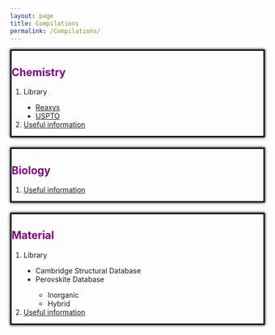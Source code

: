 ```yaml
---
layout: page
title: Compilations
permalink: /Compilations/
---
```


<div>
    <div style="border-style:solid;box-shadow:0 0 5px #000000;">
        <h2 style="color:purple;">Chemistry</h2>
        <ol>
            <li style="font-size=28px;">Library</li>
            <ul style="list-style-type:disc">
                <li><a href="http://reaxys.com/" style="text-decoration:underline;">Reaxys</a></li> 
                <li><a href="https://figshare.com/articles/dataset/Chemical_reactions_from_US_patents_1976-Sep2016_/5104873" style="text-decoration:underline;">USPTO</a></li> 
            </ul>
            <li><a href="../chemistry_compilation" style="font-size=28px;text-decoration:underline;">Useful information</a></li>
        </ol>
    </div>
    <div style="height:20px;"></div>
    <div style="border-style:solid;box-shadow:0 0 5px #000000;">
        <h2 style="color:purple;">Biology</h2>
        <ol>
            <li><a href="../biology_compilation" style="font-size=28px;text-decoration:underline;">Useful information</a></li>
        </ol>
    </div>
        <div style="height:20px;"></div>
    <div style="border-style:solid;box-shadow:0 0 5px #000000;">
        <h2 style="color:purple;">Material</h2>
        <ol>
            <li>Library</li>
            <ul style="list-style-type:disc">
                <li>Cambridge Structural Database </li> 
                <li>Perovskite Database</li>
                <ul style="list-style-type:circle">
                    <li>Inorganic</li> 
                    <li>Hybrid</li> 
                </ul> 
            </ul>
            <li><a href="../material_compilation" style="font-size=28px;text-decoration:underline;">Useful information</a></li>
        </ol>
    </div>
</div>